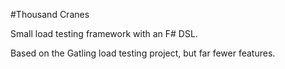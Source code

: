 #Thousand Cranes

Small load testing framework with an F# DSL.

Based on the Gatling load testing project, but far fewer features.